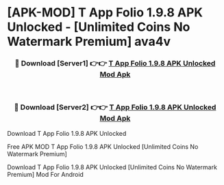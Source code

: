 # [APK-MOD] T App Folio 1.9.8 APK Unlocked - [Unlimited Coins No Watermark Premium] ava4v



<div align="center">
<h3>🔴 Download [Server1] 👉👉 <a href="https://momento.my/?title=T_App_Folio_1.9.8_APK_Unlocked">T App Folio 1.9.8 APK Unlocked Mod Apk</a></h3><br>

<h3>🔴 Download [Server2] 👉👉 <a href="https://momento.my/?title=T_App_Folio_1.9.8_APK_Unlocked">T App Folio 1.9.8 APK Unlocked Mod Apk</a></h3>
</div>



Download T App Folio 1.9.8 APK Unlocked 

Free APK MOD T App Folio 1.9.8 APK Unlocked [Unlimited Coins No Watermark Premium]

Download T App Folio 1.9.8 APK Unlocked [Unlimited Coins No Watermark Premium] Mod For Android
